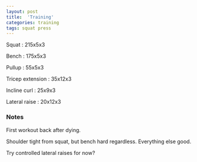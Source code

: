 ```yaml
---
layout: post
title:  'Training'
categories: training
tags: squat press
---
```


Squat : 215x5x3

Bench  : 175x5x3

Pullup  : 55x5x3

Tricep extension  :  35x12x3

Incline curl  :  25x9x3

Lateral raise : 20x12x3

### Notes

First workout back after dying.

Shoulder tight from squat, but bench hard regardless. Everything else good.

Try controlled lateral raises for now?
